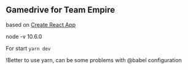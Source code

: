 ## Gamedrive for Team Empire
based on [Create React App](https://facebook.github.io/create-react-app/)

node -v 10.6.0

For start `yarn dev`

!Better to use yarn, can be some problems with @babel configuration